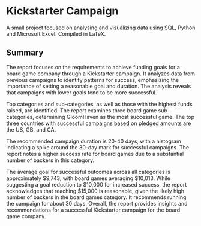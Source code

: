 # Kickstarter Campaign
A small project focused on analysing and visualizing data using SQL, Python and Microsoft Excel. Compiled in LaTeX.

## Summary 
The report focuses on the requirements to achieve funding goals for a board game company through a Kickstarter campaign. It analyzes data from previous campaigns to identify patterns for success, emphasizing the importance of setting a reasonable goal and duration. The analysis reveals that campaigns with lower goals tend to be more successful.

Top categories and sub-categories, as well as those with the highest funds raised, are identified. The report examines three board game sub-categories, determining GloomHaven as the most successful game. The top three countries with successful campaigns based on pledged amounts are the US, GB, and CA.

The recommended campaign duration is 20-40 days, with a histogram indicating a spike around the 30-day mark for successful campaigns. The report notes a higher success rate for board games due to a substantial number of backers in this category.

The average goal for successful outcomes across all categories is approximately $9,743, with board games averaging $10,013. While suggesting a goal reduction to $10,000 for increased success, the report acknowledges that reaching $15,000 is reasonable, given the likely high number of backers in the board games category. It recommends running the campaign for about 30 days. Overall, the report provides insights and recommendations for a successful Kickstarter campaign for the board game company.
